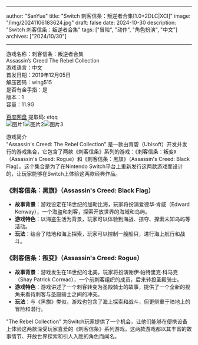
---
author: "SanYue"
title: "Switch 刺客信条：叛逆者合集[1.0+2DLC|XCI]"
image: "/img/20241106183624.jpg"
draft: false
date: 2024-10-30
description: "Switch 刺客信条：叛逆者合集"
tags: ["冒险", "动作", "角色扮演", "中文"]
archives: ["2024/10/30"]

---

游戏名称：刺客信条：叛逆者合集   
Assassin’s Creed The Rebel Collection    
游戏语言：中文  
首发日期：2019年12月05日  
解压密码：wing515  
是否有金手指：是  
版本：1   
容量：11.9G

[百度网盘](https://pan.baidu.com/s/1LnlN-EQwgf--FgSMLhi-vQ) 提取码: etqq  
![图片1](/img/sc6z02.jpg)![图片2](/img/sc6z05.jpg)![图片3](/img/sc6z06.jpg)  

游戏简介  
"Assassin's Creed: The Rebel Collection" 是一款由育碧（Ubisoft）开发并发行的游戏集合，它包含了两款《刺客信条》系列的游戏：《刺客信条：叛变》（Assassin's Creed: Rogue）和《刺客信条：黑旗》（Assassin's Creed: Black Flag）。这个集合是为了在Nintendo Switch平台上重新发行这两款游戏而设计的，让玩家能够在Switch上体验这两款经典作品。

### 《刺客信条：黑旗》（Assassin's Creed: Black Flag）
- **故事背景**：游戏设定在18世纪的加勒比海，玩家将扮演爱德华·肯威（Edward Kenway），一个海盗和刺客，探索开放世界的海域和岛屿。
- **游戏特色**：以海盗生活为背景，玩家可以体验到海战、掠夺、探索未知岛屿等活动。
- **玩法**：结合了陆地和海上探索，玩家可以控制一艘船只，进行海上航行和战斗。

### 《刺客信条：叛变》（Assassin's Creed: Rogue）
- **故事背景**：游戏发生在18世纪的北美，玩家将扮演谢伊·帕特里克·科马克（Shay Patrick Cormac），一个前刺客组织的成员，后来转投圣殿骑士。
- **游戏特色**：游戏讲述了一个刺客转变为圣殿骑士的故事，提供了一个全新的视角来看待刺客与圣殿骑士之间的冲突。
- **玩法**：与《黑旗》类似，游戏也包含了海上探索和战斗，但更侧重于陆地上的冒险和潜行。

"The Rebel Collection" 为Switch玩家提供了一个机会，让他们能够在便携设备上体验这两款深受玩家喜爱的《刺客信条》系列游戏。这两款游戏都以其丰富的故事情节、开放世界探索和引人入胜的角色而闻名。
